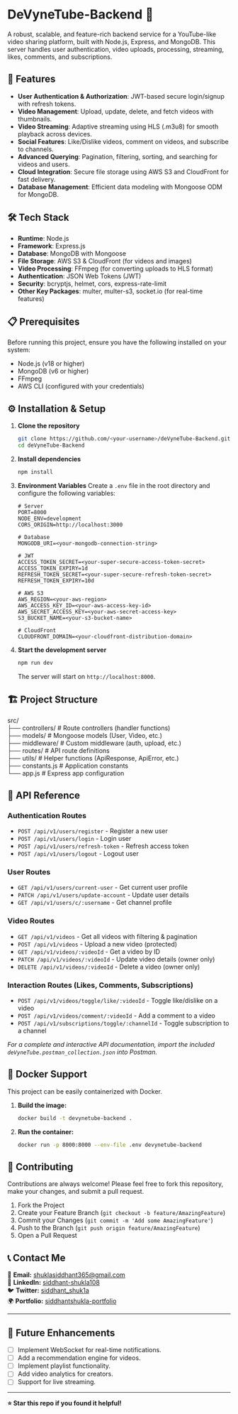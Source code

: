 # DeVyneTube-Backend 🎥

A robust, scalable, and feature-rich backend service for a YouTube-like video sharing platform, built with Node.js, Express, and MongoDB. This server handles user authentication, video uploads, processing, streaming, likes, comments, and subscriptions.

## 🚀 Features

-   **User Authentication & Authorization**: JWT-based secure login/signup with refresh tokens.
-   **Video Management**: Upload, update, delete, and fetch videos with thumbnails.
-   **Video Streaming**: Adaptive streaming using HLS (.m3u8) for smooth playback across devices.
-   **Social Features**: Like/Dislike videos, comment on videos, and subscribe to channels.
-   **Advanced Querying**: Pagination, filtering, sorting, and searching for videos and users.
-   **Cloud Integration**: Secure file storage using AWS S3 and CloudFront for fast delivery.
-   **Database Management**: Efficient data modeling with Mongoose ODM for MongoDB.

## 🛠️ Tech Stack

-   **Runtime**: Node.js
-   **Framework**: Express.js
-   **Database**: MongoDB with Mongoose
-   **File Storage**: AWS S3 & CloudFront (for videos and images)
-   **Video Processing**: FFmpeg (for converting uploads to HLS format)
-   **Authentication**: JSON Web Tokens (JWT)
-   **Security**: bcryptjs, helmet, cors, express-rate-limit
-   **Other Key Packages**: multer, multer-s3, socket.io (for real-time features)

## 📋 Prerequisites

Before running this project, ensure you have the following installed on your system:

-   Node.js (v18 or higher)
-   MongoDB (v6 or higher)
-   FFmpeg
-   AWS CLI (configured with your credentials)

## ⚙️ Installation & Setup

1.  **Clone the repository**
    ```bash
    git clone https://github.com/<your-username>/deVyneTube-Backend.git
    cd deVyneTube-Backend
    ```

2.  **Install dependencies**
    ```bash
    npm install
    ```

3.  **Environment Variables**
    Create a `.env` file in the root directory and configure the following variables:
    ```env
    # Server
    PORT=8000
    NODE_ENV=development
    CORS_ORIGIN=http://localhost:3000

    # Database
    MONGODB_URI=<your-mongodb-connection-string>

    # JWT
    ACCESS_TOKEN_SECRET=<your-super-secure-access-token-secret>
    ACCESS_TOKEN_EXPIRY=1d
    REFRESH_TOKEN_SECRET=<your-super-secure-refresh-token-secret>
    REFRESH_TOKEN_EXPIRY=10d

    # AWS S3
    AWS_REGION=<your-aws-region>
    AWS_ACCESS_KEY_ID=<your-aws-access-key-id>
    AWS_SECRET_ACCESS_KEY=<your-aws-secret-access-key>
    S3_BUCKET_NAME=<your-s3-bucket-name>

    # CloudFront
    CLOUDFRONT_DOMAIN=<your-cloudfront-distribution-domain>
    ```

4.  **Start the development server**
    ```bash
    npm run dev
    ```
    The server will start on `http://localhost:8000`.

## 🏗️ Project Structure

src/ <br/>
├── controllers/ # Route controllers (handler functions) <br/>
├── models/ # Mongoose models (User, Video, etc.) <br/>
├── middleware/ # Custom middleware (auth, upload, etc.) <br/>
├── routes/ # API route definitions <br/>
├── utils/ # Helper functions (ApiResponse, ApiError, etc.) <br/>
├── constants.js # Application constants <br/>
└── app.js # Express app configuration <br/>


## 📡 API Reference

### Authentication Routes
-   `POST /api/v1/users/register` - Register a new user
-   `POST /api/v1/users/login` - Login user
-   `POST /api/v1/users/refresh-token` - Refresh access token
-   `POST /api/v1/users/logout` - Logout user

### User Routes
-   `GET /api/v1/users/current-user` - Get current user profile
-   `PATCH /api/v1/users/update-account` - Update user details
-   `GET /api/v1/users/c/:username` - Get channel profile

### Video Routes
-   `GET /api/v1/videos` - Get all videos with filtering & pagination
-   `POST /api/v1/videos` - Upload a new video (protected)
-   `GET /api/v1/videos/:videoId` - Get a video by ID
-   `PATCH /api/v1/videos/:videoId` - Update video details (owner only)
-   `DELETE /api/v1/videos/:videoId` - Delete a video (owner only)

### Interaction Routes (Likes, Comments, Subscriptions)
-   `POST /api/v1/videos/toggle/like/:videoId` - Toggle like/dislike on a video
-   `POST /api/v1/videos/comment/:videoId` - Add a comment to a video
-   `POST /api/v1/subscriptions/toggle/:channelId` - Toggle subscription to a channel

*For a complete and interactive API documentation, import the included `deVyneTube.postman_collection.json` into Postman.*

## 🐳 Docker Support

This project can be easily containerized with Docker.

1.  **Build the image:**
    ```bash
    docker build -t devynetube-backend .
    ```

2.  **Run the container:**
    ```bash
    docker run -p 8000:8000 --env-file .env devynetube-backend
    ```

## 🤝 Contributing

Contributions are always welcome! Please feel free to fork this repository, make your changes, and submit a pull request.

1.  Fork the Project
2.  Create your Feature Branch (`git checkout -b feature/AmazingFeature`)
3.  Commit your Changes (`git commit -m 'Add some AmazingFeature'`)
4.  Push to the Branch (`git push origin feature/AmazingFeature`)
5.  Open a Pull Request

## 📞 Contact Me

📧 **Email:** shuklasiddhant365@gmail.com  
💼 **LinkedIn:** [siddhant-shukla108](https://www.linkedin.com/in/siddhant-shukla108/) <br/>
🐦 **Twitter:** [siddhant_shuk1a](https://x.com/siddhant_shuk1a)  
🌍 **Portfolio:** [siddhantshukla-portfolio](https://siddhantshukla-portfolio.netlify.app/)

---

## 🎯 Future Enhancements

-   [ ] Implement WebSocket for real-time notifications.
-   [ ] Add a recommendation engine for videos.
-   [ ] Implement playlist functionality.
-   [ ] Add video analytics for creators.
-   [ ] Support for live streaming.

---

**⭐ Star this repo if you found it helpful!**
